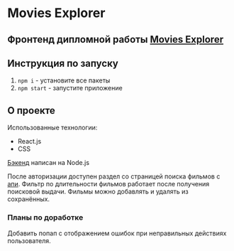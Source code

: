 # Movies Explorer
Фронтенд дипломной работы [Movies Explorer](https://diploma.nomoredomains.monster)
------
## Инструкция по запуску 
1. ```npm i``` - установите все пакеты
2. ```npm start``` - запустите приложение

## О проекте
Использованные технологии:
* React.js 
* CSS  

[Бэкенд](https://github.com/VladislavKondratjev/movies-explorer-api) написан на Node.js

После авторизации доступен раздел со страницей поиска фильмов с [апи](https://api.nomoreparties.co/beatfilm-movies).
Фильтр по длительности фильмов работает после получения поисковой выдачи. Фильмы можно добавлять и удалять из сохранённых. 

### Планы по доработке 
Добавить попап с отображением ошибок при неправильных действиях пользователя.